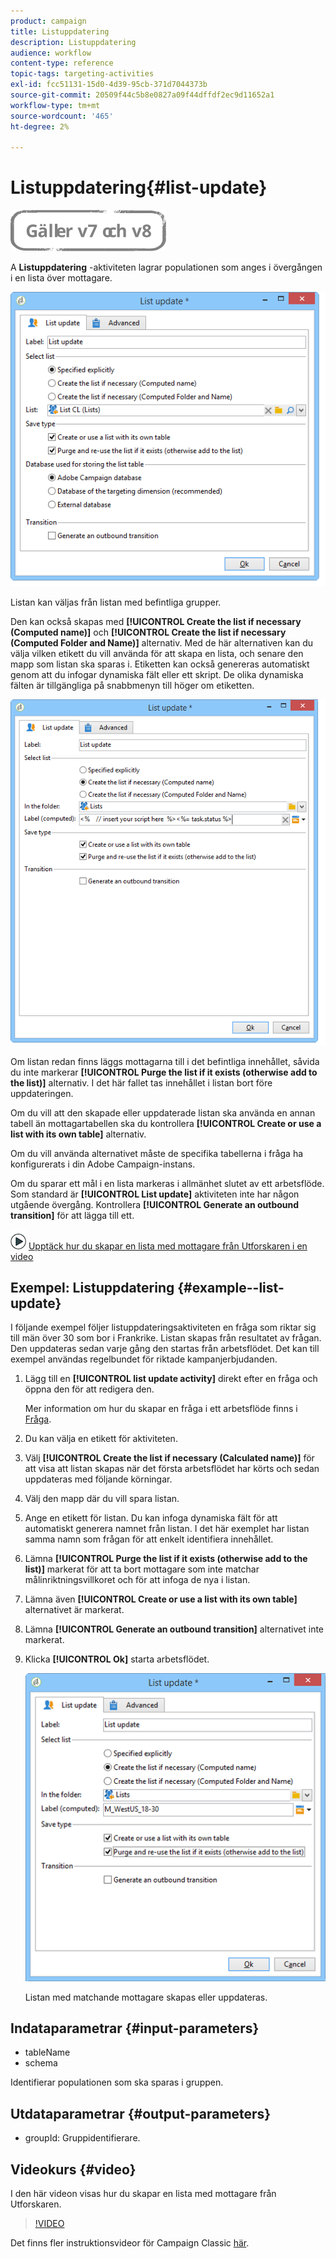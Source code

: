 ```yaml
---
product: campaign
title: Listuppdatering
description: Listuppdatering
audience: workflow
content-type: reference
topic-tags: targeting-activities
exl-id: fcc51131-15d0-4d39-95cb-371d7044373b
source-git-commit: 20509f44c5b8e0827a09f44dffdf2ec9d11652a1
workflow-type: tm+mt
source-wordcount: '465'
ht-degree: 2%

---
```


# Listuppdatering{#list-update}

![](../../assets/common.svg)

A **Listuppdatering** -aktiviteten lagrar populationen som anges i övergången i en lista över mottagare.

![](assets/s_user_segmentation_update_group.png)

Listan kan väljas från listan med befintliga grupper.

Den kan också skapas med **[!UICONTROL Create the list if necessary (Computed name)]** och **[!UICONTROL Create the list if necessary (Computed Folder and Name)]** alternativ. Med de här alternativen kan du välja vilken etikett du vill använda för att skapa en lista, och senare den mapp som listan ska sparas i. Etiketten kan också genereras automatiskt genom att du infogar dynamiska fält eller ett skript. De olika dynamiska fälten är tillgängliga på snabbmenyn till höger om etiketten.

![](assets/s_user_segmentation_update_list_calc.png)

Om listan redan finns läggs mottagarna till i det befintliga innehållet, såvida du inte markerar **[!UICONTROL Purge the list if it exists (otherwise add to the list)]** alternativ. I det här fallet tas innehållet i listan bort före uppdateringen.

Om du vill att den skapade eller uppdaterade listan ska använda en annan tabell än mottagartabellen ska du kontrollera **[!UICONTROL Create or use a list with its own table]** alternativ.

Om du vill använda alternativet måste de specifika tabellerna i fråga ha konfigurerats i din Adobe Campaign-instans.

Om du sparar ett mål i en lista markeras i allmänhet slutet av ett arbetsflöde. Som standard är **[!UICONTROL List update]** aktiviteten inte har någon utgående övergång. Kontrollera **[!UICONTROL Generate an outbound transition]** för att lägga till ett.

![](assets/do-not-localize/how-to-video.png) [Upptäck hur du skapar en lista med mottagare från Utforskaren i en video](#video)

## Exempel: Listuppdatering {#example--list-update}

I följande exempel följer listuppdateringsaktiviteten en fråga som riktar sig till män över 30 som bor i Frankrike. Listan skapas från resultatet av frågan. Den uppdateras sedan varje gång den startas från arbetsflödet. Det kan till exempel användas regelbundet för riktade kampanjerbjudanden.

1. Lägg till en **[!UICONTROL list update activity]** direkt efter en fråga och öppna den för att redigera den.

   Mer information om hur du skapar en fråga i ett arbetsflöde finns i [Fråga](query.md).

1. Du kan välja en etikett för aktiviteten.
1. Välj **[!UICONTROL Create the list if necessary (Calculated name)]** för att visa att listan skapas när det första arbetsflödet har körts och sedan uppdateras med följande körningar.
1. Välj den mapp där du vill spara listan.
1. Ange en etikett för listan. Du kan infoga dynamiska fält för att automatiskt generera namnet från listan. I det här exemplet har listan samma namn som frågan för att enkelt identifiera innehållet.
1. Lämna **[!UICONTROL Purge the list if it exists (otherwise add to the list)]** markerat för att ta bort mottagare som inte matchar målinriktningsvillkoret och för att infoga de nya i listan.
1. Lämna även **[!UICONTROL Create or use a list with its own table]** alternativet är markerat.
1. Lämna **[!UICONTROL Generate an outbound transition]** alternativet inte markerat.
1. Klicka **[!UICONTROL Ok]** starta arbetsflödet.

   ![](assets/s_user_segmentation_update_list_calc_example.png)

   Listan med matchande mottagare skapas eller uppdateras.

## Indataparametrar {#input-parameters}

* tableName
* schema

Identifierar populationen som ska sparas i gruppen.

## Utdataparametrar {#output-parameters}

* groupId: Gruppidentifierare.

## Videokurs {#video}

I den här videon visas hur du skapar en lista med mottagare från Utforskaren.

>[!VIDEO](https://video.tv.adobe.com/v/25602/quality=12)

Det finns fler instruktionsvideor för Campaign Classic [här](https://experienceleague.adobe.com/docs/campaign-classic-learn/tutorials/overview.html?lang=sv).
